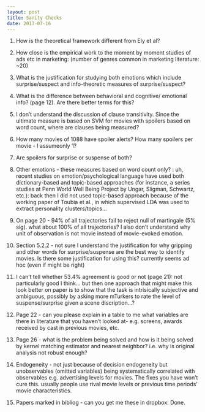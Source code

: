 ```yaml
---
layout: post
title: Sanity Checks
date: 2017-07-16
---
```



1. How is the theoretical framework different from Ely et al?

2. How close is the empirical work to the moment by moment studies of ads etc in marketing: (number of genres common in marketing literature: ~20)

3. What is the justification for studying both emotions which include surprise/suspect and info-theoretic measures of surprise/suspect?  

4. What is the difference between behavioral and cognitive/ emotional info?  (page 12).  Are there better terms for this?

5. I don’t understand the discussion of clause transitivity.  Since the ultimate measure is based on SVM for movies with spoilers based on word count, where are clauses being measured?

6. How many movies of 1088 have spoiler alerts? How many spoilers per movie - I assumeonly 1?


7. Are spoilers for surprise or suspense of both?


8. Other emotions - these measures based on word count only? : uh, recent studies on emotion/psychological language have used both dictionary-based and topic-based approaches (for instance, a series studies at Penn World Well Being Project by Ungar, Sligman, Schwartz, etc.): back then I did not used topic-based approach because of the working paper of Toubia et al., in which supervised LDA was used to extract personality clusters/topics...

9. On page 20 - 94% of all trajectories fail to reject null of martingale (5% sig).    what about 100% of all trajectories?  I also don’t understand why unit of observation is not movie instead of movie-evoked emotion.

10. Section 5.2.2 - not sure I understand the justification for why gripping and other words for surprise/suspense are the best way to identify movies.   Is there some justification for using this?  currently seems ad hoc (even if might be right)

11. I can’t tell whether 53.4% agreement is good or not (page 21): not particularly good I think... but then one approach that might make this look better on paper is to show that the task is intrisically subjective and ambiguous, possibly by asking more mTurkers to rate the level of suspense/surprise given a scene discription...?


12. Page 22 -  can you please explain in a table to me what variables are there in literature that you haven’t looked at-  e.g. screens, awards received by cast in previous movies, etc.

13. Page 26 -  what is the problem being solved and how is it being solved by kernel matching estimator and nearest neighbor?   i.e. why is original analysis not robust enough?

14. Endogeneity - not just because of decision endogeneity but unobservables (omitted variables) being systematically correlated with observables e.g. advertising levels for movies.  The fixes you have won’t cure this.   usually people use rival movie levels or previous time periods’ movie characteristics.

15. Papers marked in bibliog -  can you get me these in dropbox: Done.
